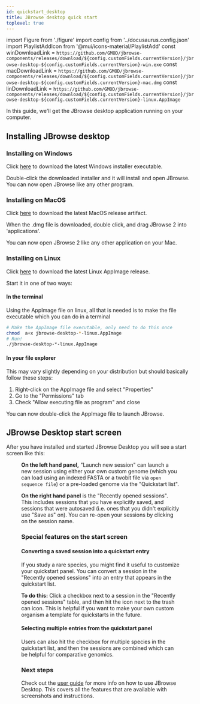 ```yaml
---
id: quickstart_desktop
title: JBrowse desktop quick start
toplevel: true
---
```


import Figure from './figure'
import config from '../docusaurus.config.json'
import PlaylistAddIcon from '@mui/icons-material/PlaylistAdd'
const winDownloadLink = `https://github.com/GMOD/jbrowse-components/releases/download/${config.customFields.currentVersion}/jbrowse-desktop-${config.customFields.currentVersion}-win.exe`
const macDownloadLink = `https://github.com/GMOD/jbrowse-components/releases/download/${config.customFields.currentVersion}/jbrowse-desktop-${config.customFields.currentVersion}-mac.dmg`
const linDownloadLink = `https://github.com/GMOD/jbrowse-components/releases/download/${config.customFields.currentVersion}/jbrowse-desktop-${config.customFields.currentVersion}-linux.AppImage`

In this guide, we'll get the JBrowse desktop application running on your computer.

## Installing JBrowse desktop

### Installing on Windows

Click <a href={winDownloadLink}>here</a> to download the latest Windows installer executable.

Double-click the downloaded installer and it will install and open JBrowse.
You can now open JBrowse like any other program.

### Installing on MacOS

Click <a href={macDownloadLink}>here</a> to download the latest MacOS release artifact.

When the .dmg file is downloaded, double click, and drag JBrowse 2 into 'applications'.

You can now open JBrowse 2 like any other application on your Mac.

### Installing on Linux

Click <a href={linDownloadLink}>here</a> to download the latest Linux AppImage release.

Start it in one of two ways:

#### In the terminal

Using the AppImage file on linux, all that is needed is to make the file
executable which you can do in a terminal

```sh
# Make the AppImage file executable, only need to do this once
chmod  a+x jbrowse-desktop-*-linux.AppImage
# Run!
./jbrowse-desktop-*-linux.AppImage
```

#### In your file explorer

This may vary slightly depending on your distribution but should basically
follow these steps:

1. Right-click on the AppImage file and select "Properties"
2. Go to the "Permissions" tab
3. Check "Allow executing file as program" and close

You can now double-click the AppImage file to launch JBrowse.

## JBrowse Desktop start screen

After you have installed and started JBrowse Desktop you will see a start
screen like this:

<Figure src="/img/desktop-landing.png" caption="Screenshot showing the start screen on JBrowse desktop"/>

**On the left hand panel,** "Launch new session" can launch a new session
using either your own custom genome (which you can load using an indexed FASTA
or a twobit file via `open sequence file`) or a pre-loaded genome via the "Quickstart list".

**On the right hand panel** is the "Recently opened sessions". This includes
sessions that you have explicitly saved, and sessions that were autosaved
(i.e. ones that you didn't explicitly use "Save as" on). You can re-open your
sessions by clicking on the session name.

### Special features on the start screen

#### Converting a saved session into a quickstart entry

If you study a rare species, you might find it useful to customize your
quickstart panel. You can convert a session in the "Recently opened
sessions" into an entry that appears in the quickstart list.

**To do this:** Click a checkbox next to a session in the "Recently opened sessions"
table, and then hit the <PlaylistAddIcon /> icon next to the trash can icon.
This is helpful if you want to make your own custom organism a template
for quickstarts in the future.

#### Selecting multiple entries from the quickstart panel

Users can also hit the checkbox for multiple species in the quickstart list, and then the sessions
are combined which can be helpful for comparative genomics.

### Next steps

Check out the [user guide](../user_guide) for more info on how to use JBrowse
Desktop. This covers all the features that are available with screenshots and
instructions.
